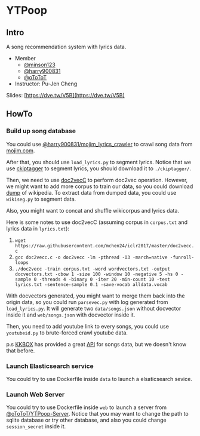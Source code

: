 # YTPoop #

## Intro ##

A song recommendation system with lyrics data.

- Member
  - [@minson123](https://github.com/minson123-github)
  - [@harry900831](https://github.com/harry900831)
  - [@oToToT](https://github.com/oToToT)
- Instructor: Pu-Jen Cheng

Slides: [https://dve.tw/V5B](https://dve.tw/V5B)

## HowTo ##

### Build up song database ###

You could use [@harry900831/mojim_lyrics_crawler](https://github.com/harry900831/mojim_lyrics_crawler) to crawl song data from [mojim.com](http://mojim.com/).

After that, you should use `load_lyrics.py` to segment lyrics. Notice that we use [ckiptagger](https://github.com/ckiplab/ckiptagger) to segment lyrics, you should download it to `./ckiptagger/`.

Then, we need to use [doc2vecC](https://github.com/mchen24/iclr2017) to perform doc2vec operation. However, we might want to add more corpus to train our data, so you could download [dump](https://dumps.wikimedia.org/zhwiki/latest/zhwiki-latest-pages-articles.xml.bz2) of wikipedia. To extract data from dumped data, you could use `wikiseg.py` to segment data.

Also, you might want to concat and shuffle wikicorpus and lyrics data.

Here is some notes to use doc2vecC (assuming corpus in `corpus.txt` and lyrics data in `lyrics.txt`):
1. `wget https://raw.githubusercontent.com/mchen24/iclr2017/master/doc2vecc.c`
2. `gcc doc2vecc.c -o doc2vecc -lm -pthread -O3 -march=native -funroll-loops`
3. `./doc2vecc -train corpus.txt -word wordvectors.txt -output docvectors.txt -cbow 1 -size 100 -window 10 -negative 5 -hs 0 -sample 0 -threads 4 -binary 0 -iter 20 -min-count 10 -test lyrics.txt -sentence-sample 0.1 -save-vocab alldata.vocab`

With docvectors generated, you might want to merge them back into the origin data, so you could run `parsevec.py` with log generated from `load_lyrics.py`. It will generate two `data/songs.json` without docvector inside it and `web/songs.json` with docvector inside it.

Then, you need to add youtube link to every songs, you could use `youtubeid.py` to brute-forced crawl youtube data.

p.s [KKBOX](https://www.kkbox.com/) has provided a great [API](https://github.com/KKBOX/OpenAPI-Python) for songs data, but we doesn't know that before.

### Launch Elasticsearch service ###

You could try to use Dockerfile inside `data` to launch a elsaticsearch sevice.

### Launch Web Server ###

You could try to use Dockerfile inside `web` to launch a server from [@oToToT/YTPoop-Server](https://github.com/oToToT/YTPoop-Server). Notice that you may want to change the path to sqlite database or try other database, and also you could change `session_secret` inside it.

